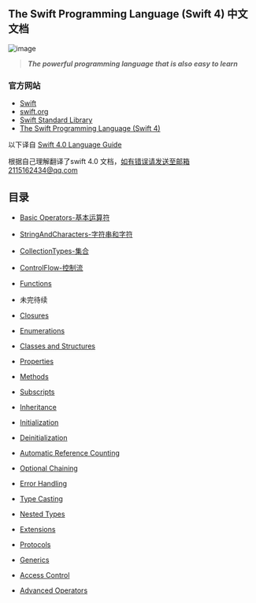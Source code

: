 
## The Swift Programming Language (Swift 4) 中文文档

![image](https://devimages-cdn.apple.com/assets/elements/icons/swift/swift-64x64_2x.png)

> ***The powerful programming language that is also easy to learn***


### 官方网站

- [Swift](https://developer.apple.com/swift/)
- [swift.org](https://swift.org/getting-started/)
- [Swift Standard Library](https://developer.apple.com/documentation/swift)
- [The Swift Programming Language (Swift 4)](https://developer.apple.com/library/content/documentation/Swift/Conceptual/Swift_Programming_Language/)

以下译自 [Swift 4.0 Language Guide](https://developer.apple.com/library/content/documentation/Swift/Conceptual/Swift_Programming_Language/TheBasics.html#//apple_ref/doc/uid/TP40014097-CH5-ID309) 

根据自己理解翻译了swift 4.0 文档，如有错误请发送至邮箱2115162434@qq.com

## 目录
- [Basic Operators-基本运算符](./md/BasicOperators.md)

- [StringAndCharacters-字符串和字符](./md/StringAndCharacters.md)

- [CollectionTypes-集合](./md/collectionTypes.md)

- [ControlFlow-控制流](./md/ControlFlow.md)

- [Functions](./md/Functions.md)

- 未完待续


- [Closures](./md/Closures.md)

- [Enumerations](./md/Enumerations.md)

- [Classes and Structures
](./md/ClassesAndStructures.md)

- [Properties](./md/Properties.md)

- [Methods](./md/Methods.md)

- [Subscripts](./md/Subscripts.md)

- [Inheritance](./md/Inheritance.md)

- [Initialization](./md/Initialization.md)

- [Deinitialization](./md/Deinitialization.md)

- [Automatic Reference Counting
](./md/AutomaticReferenceCounting.md)

- [Optional Chaining
](./md/OptionalChaining.md)

- [Error Handling
](./md/ErrorHandling.md)

- [Type Casting
](./md/TypeCasting.md)

- [Nested Types
](./md/NestedTypes.md)

- [Extensions](./md/Extensions.md)

- [Protocols](./md/Protocols.md)

- [Generics](./md/Generics.md)

- [Access Control
](./md/AccessControl.md)

- [Advanced Operators
](./md/AdvancedOperators.md)